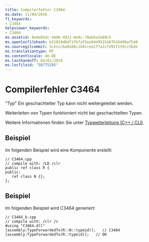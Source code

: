 ```yaml
---
title: Compilerfehler C3464
ms.date: 11/04/2016
f1_keywords:
- C3464
helpviewer_keywords:
- C3464
ms.assetid: 0ede05dc-4486-4921-8e8c-78ab5a2e09c5
ms.openlocfilehash: b21810d6df1fbfaf5ea94d9515487b16d00af548
ms.sourcegitcommit: 5cecccba0a96c1b4ccea1f7a1cfd91f259cc5bde
ms.translationtype: MT
ms.contentlocale: de-DE
ms.lasthandoff: 04/01/2019
ms.locfileid: "58775295"
---
```

# <a name="compiler-error-c3464"></a>Compilerfehler C3464

"Typ" Ein geschachtelter Typ kann nicht weitergeleitet werden.

Weiterleiten von Typen funktioniert nicht bei geschachtelten Typen.

Weitere Informationen finden Sie unter [Typweiterleitung (C++ / CLI)](../../extensions/type-forwarding-cpp-cli.md).

## <a name="example"></a>Beispiel

Im folgenden Beispiel wird eine Komponente erstellt:

```
// C3464.cpp
// compile with: /LD /clr
public ref class R {
public:
   ref class N {};
};
```

## <a name="example"></a>Beispiel

Im folgenden Beispiel wird C3464 generiert:

```
// C3464_b.cpp
// compile with: /clr /c
#using "C3464.dll"
[assembly:TypeForwardedTo(R::N::typeid)];   // C3464
[assembly:TypeForwardedTo(R::typeid)];   // OK
```